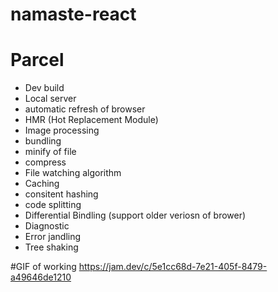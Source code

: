# namaste-react

# Parcel

- Dev build
- Local server
- automatic refresh of browser
- HMR (Hot Replacement Module)
- Image processing
- bundling
- minify of file
- compress
- File watching algorithm
- Caching
- consitent hashing
- code splitting
- Differential Bindling (support older veriosn of brower)
- Diagnostic
- Error jandling
- Tree shaking

#GIF of working 
https://jam.dev/c/5e1cc68d-7e21-405f-8479-a49646de1210
